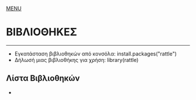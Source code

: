 [MENU](README.md)

# ΒΙΒΛΙΟΘΗΚΕΣ

---

- Εγκατάσταση βιβλιοθηκών από κονσόλα: install.packages("rattle")
- Δήλωσή μιας βιβλιοθήκης για χρήση: library(rattle) 

## Λίστα Βιβλιοθηκών

- 
